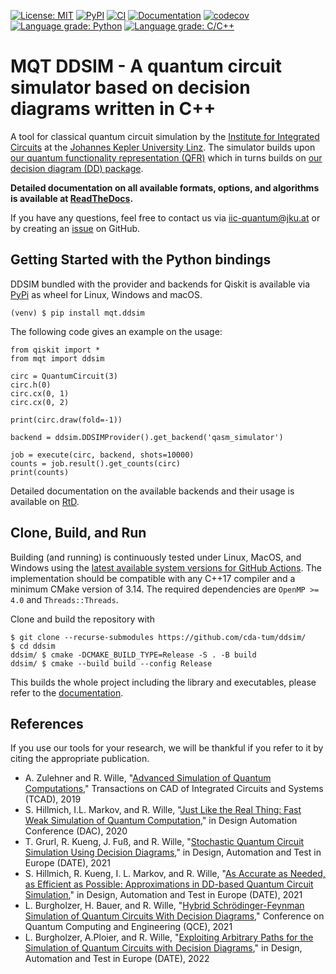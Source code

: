 [![License: MIT](https://img.shields.io/badge/License-MIT-yellow.svg)](https://opensource.org/licenses/MIT)
[![PyPI](https://img.shields.io/pypi/v/mqt.ddsim?logo=pypi)](https://pypi.org/project/mqt.ddsim/)
[![CI](https://github.com/cda-tum/ddsim/actions/workflows/cmake.yml/badge.svg)](https://github.com/cda-tum/ddsim/actions/workflows/cmake.yml)
[![Documentation](https://img.shields.io/readthedocs/thapbi-pict.svg?logo=read-the-docs)](https://ddsim.readthedocs.io/en/latest/)
[![codecov](https://codecov.io/gh/cda-tum/ddsim/branch/master/graph/badge.svg)](https://codecov.io/gh/cda-tum/ddsim)
[![Language grade: Python](https://img.shields.io/lgtm/grade/python/github/cda-tum/ddsim?label=python&logo=lgtm)](https://lgtm.com/projects/g/cda-tum/ddsim/context:python)
[![Language grade: C/C++](https://img.shields.io/lgtm/grade/cpp/github/cda-tum/ddsim?label=c%2B%2B&logo=lgtm)](https://lgtm.com/projects/g/cda-tum/ddsim/context:cpp)


# MQT DDSIM - A quantum circuit simulator based on decision diagrams written in C++

A tool for classical quantum circuit simulation by the [Institute for Integrated Circuits](https://iic.jku.at/eda/) at the [Johannes Kepler University Linz](https://jku.at).
The simulator builds upon [our quantum functionality representation (QFR)](https://github.com/cda-tum/qfr.git) which in turns builds on [our decision diagram (DD) package](https://github.com/cda-tum/dd_package.git).

**Detailed documentation on all available formats, options, and algorithms is available at  [ReadTheDocs](https://ddsim.readthedocs.io/en/latest/).**

If you have any questions, feel free to contact us via [iic-quantum@jku.at](mailto:iic-quantum@jku.at) or by creating an [issue](https://github.com/cda-tum/ddsim/issues) on GitHub.

## Getting Started with the Python bindings

DDSIM bundled with the provider and backends for Qiskit is available via [PyPi](https://pypi.org/project/mqt.ddsim/) as wheel for Linux, Windows and macOS.

```console
(venv) $ pip install mqt.ddsim
```

The following code gives an example on the usage:

```python3
from qiskit import *
from mqt import ddsim

circ = QuantumCircuit(3)
circ.h(0)
circ.cx(0, 1)
circ.cx(0, 2)

print(circ.draw(fold=-1))

backend = ddsim.DDSIMProvider().get_backend('qasm_simulator')

job = execute(circ, backend, shots=10000)
counts = job.result().get_counts(circ)
print(counts)
```

Detailed documentation on the available backends and their usage is available on [RtD]().

## Clone, Build, and Run

Building (and running) is continuously tested under Linux, MacOS, and Windows using the [latest available system versions for GitHub Actions](https://github.com/actions/virtual-environments). 
The implementation should be compatible with any C++17 compiler and a minimum CMake version of 3.14.
The required dependencies are `OpenMP >= 4.0` and `Threads::Threads`.

Clone and build the repository with  

```console
$ git clone --recurse-submodules https://github.com/cda-tum/ddsim/
$ cd ddsim 
ddsim/ $ cmake -DCMAKE_BUILD_TYPE=Release -S . -B build
ddsim/ $ cmake --build build --config Release 
```

This builds the whole project including the library and executables, please refer to the [documentation](https://ddsim.readthedocs.io/en/latest/).

## References

If you use our tools for your research, we will be thankful if you refer to it by citing the appropriate publication.

- A. Zulehner and R. Wille, "[Advanced Simulation of Quantum Computations](https://iic.jku.at/files/eda/2018_tcad_advanced_simulation_quantum_computation.pdf)," Transactions on CAD of Integrated Circuits and Systems (TCAD), 2019
- S. Hillmich, I.L. Markov, and R. Wille, "[Just Like the Real Thing: Fast Weak Simulation of Quantum Computation](https://iic.jku.at/files/eda/2020_dac_weak_simulation_quantum_computation.pdf)," in Design Automation Conference (DAC), 2020
- T. Grurl, R. Kueng, J. Fuß, and R. Wille, "[Stochastic Quantum Circuit Simulation Using Decision Diagrams](https://iic.jku.at/files/eda/2021_stochastic_quantum_circuit_simulation_using_decision_diagrams.pdf)," in Design, Automation and Test in Europe (DATE), 2021
- S. Hillmich, R. Kueng, I. L. Markov, and R. Wille, "[As Accurate as Needed, as Efficient as Possible: Approximations in DD-based Quantum Circuit Simulation](https://iic.jku.at/files/eda/2021_date_approximations_dd_baed_quantum_circuit_simulation.pdf)," in Design, Automation and Test in Europe (DATE), 2021
- L. Burgholzer, H. Bauer, and R. Wille, "[Hybrid Schrödinger-Feynman Simulation of Quantum Circuits With Decision Diagrams](https://iic.jku.at/files/eda/2021_qce_hybrid_schrodinger_feynman_simulation_with_decision_diagrams.pdf)," Conference on Quantum Computing and Engineering (QCE), 2021
- L. Burgholzer, A.Ploier, and R. Wille, "[Exploiting Arbitrary Paths for the Simulation of Quantum Circuits with Decision Diagrams](https://iic.jku.at/files/eda/2022_date_exploiting_arbitrary_paths_simulation_quantum_circuits_decision_diagrams.pdf)," in Design, Automation and Test in Europe (DATE), 2022

